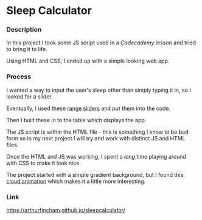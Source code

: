 <h1>Sleep Calculator</h1>

<h3>Description</h3>

In this project I took some JS script used in a *Codecademy* lesson and tried to bring it to life.

Using HTML and CSS, I ended up with a simple looking web app.

<h3>Process</h3>

I wanted a way to input the user's sleep other than simply typing it in, so I looked for a slider. 

Eventually, I used these [range sliders](https://www.w3schools.com/howto/howto_js_rangeslider.asp) and put them into the code.

Then I built these in to the table which displays the app. 

The JS script is within the HTML file - this is something I know to be bad form so in my next project I will try and work with distinct JS and HTML files.

Once the HTML and JS was working, I spent a *long* time playing around with CSS to make it look nice. 

The project started with a simple gradient background, but I found this [cloud animation](https://codepen.io/P3R0/pen/RPbgaX) which makes it a little more interesting.

<h3>Link</h3>

https://arthurfincham.github.io/sleepcalculator/


